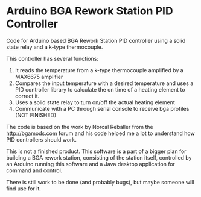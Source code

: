 # Arduino BGA Rework Station PID Controller
Code for Arduino based BGA Rework Station PID controller using a solid state relay and a k-type thermocouple. 

This controller has several functions:
1. It reads the temperature from a k-type thermocouple amplified by a MAX6675 amplifier
1. Compares the input temperature with a desired temperature and uses a PID controller library to calculate the on time of a heating element to correct it.
1. Uses a solid state relay to turn on/off the actual heating element
1. Communicate with a PC through serial console to receive bga profiles (NOT FINISHED)

The code is based on the work by Norcal Reballer from the http://bgamods.com forum and his code helped me a lot to understand how PID controllers should work.

This is not a finished product. This software is a part of a bigger plan for building a BGA rework station, consisting of the station itself, controlled by an Arduino running this software and a Java desktop application for command and control. 

There is still work to be done (and probably bugs), but maybe someone will find use for it.
